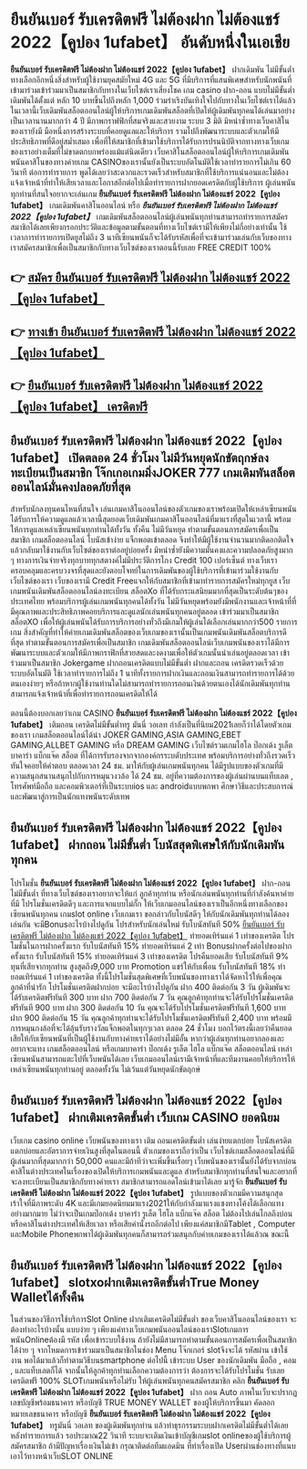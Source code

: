 # ยืนยันเบอร์ รับเครดิตฟรี ไม่ต้องฝาก ไม่ต้องแชร์ 2022【คูปอง 1ufabet】   อันดับหนึ่งในเอเชีย 

**ยืนยันเบอร์ รับเครดิตฟรี ไม่ต้องฝาก ไม่ต้องแชร์ 2022【คูปอง 1ufabet】** ฝากเดิมพัน ไม่มีขั้นต่ำ  ทางเลือกอีกหนึ่งสิ่งสำหรับผู้ใช้งานยุคสมัยใหม่ 4G และ 5G ที่มีบริการที่แสนพิเศษสำหรับนักพนันที่เข้ามาร่วมเข้าร่วมมาเป็นสมาชิกกับทางในเว็บไซต์เราเสี่ยงโชค เกม casino  ฝาก-ถอน แบบไม่มีขั้นต่ำ เดิมพันได้ตั้งแต่ หลัก 10 บาทขึ้นไปถึงหลัก 1,000 ร่วมร่าเริงบันเทิงใจไปกับทางในเว็บไซต์เราได้แล้วในเวลานี้เว็บเดิมพันสล็อตออนไลน์ผู้ให้บริการเกมเดิมพันสล็อตที่เปิดให้ผู้เดิมพันทุกคนได้เล่นมาอย่างเป็นเวลานานมากกว่า 4 ปี มีภาพกราฟฟิกที่สมจริงและสวยงาม ระบบ 3 มิติ
มิหนำซ้ำทางเว็บคาสิโนของเรายังมี มือหนึ่งการสร้างระบบที่คอยดูแลและให้บริการ  รวมไปถึงพัฒนาระบบและตัวเกมให้มีประสิทธิภาพที่ดีอยู่สม่ำเสมอ เพื่อที่ให้สมาชิกที่เข้ามาใช้บริการได้รับการปรนนิบัติจากทางทางเว็บเกมของเราอย่างเต็มที่ไม่ขาดตกบกพร่องแม้แต่นิดเดียว เว็บคาสิโนสล็อตออนไลน์ผู้ให้บริการเกมเดิมพันพนันคาสิโนของทางค่ายเกม CASINOของเรานั้นยังเป็นระบบอัตโนมัติใช้เวลาทำรายการไม่เกิน 60 วินาที ต่อการทำรายการ พูดได้เลยว่าสะดวกและรวดเร็วสำหรับสมาชิกที่ใช้บริการแน่นอนและไม่ต้องแจ้งเจ้าหน้าที่ทำให้เสียเวลาและโอกาสอีกต่อไปเมื่อทำรายการฝากยอดเครดิตกับผู้ใช้บริการ
ผู้เล่นพนันทุกท่านที่สนใจอยากจะเล่นเกม **ยืนยันเบอร์ รับเครดิตฟรี ไม่ต้องฝาก ไม่ต้องแชร์ 2022【คูปอง 1ufabet】** เกมเดิมพันคาสิโนออนไลน์ หรือ ***ยืนยันเบอร์ รับเครดิตฟรี ไม่ต้องฝาก ไม่ต้องแชร์ 2022【คูปอง 1ufabet】*** เกมเดิมพันสล็อตออนไลน์ผู้เล่นพนันทุกท่านสามารถทำรายการสมัครสมาชิกได้เลยเพียงกรอกประวัติและข้อมูลตามขั้นตอนที่ทางเว็บไซต์เรามีให้เพียงไม่กี่อย่างเท่านั้น ใช้เวลาการทำรายการเปิดยูสไม่ถึง 3 นาทีเซียนพนันก็จะได้รับรหัสเพื่อที่จะเข้ามาร่วมเล่นกับเว็บของทางเราสมัครสมาชิกเพื่อเป็นสมาชิกกับทางเว็บไซต์ของเราตอนนี้รับเลย FREE CREDIT 100%

## 👉 [สมัคร ยืนยันเบอร์ รับเครดิตฟรี ไม่ต้องฝาก ไม่ต้องแชร์ 2022【คูปอง 1ufabet】](https://archa888.com/)
## 👉 [ทางเข้า ยืนยันเบอร์ รับเครดิตฟรี ไม่ต้องฝาก ไม่ต้องแชร์ 2022【คูปอง 1ufabet】](https://archa888.com/)
## 👉 [ยืนยันเบอร์ รับเครดิตฟรี ไม่ต้องฝาก ไม่ต้องแชร์ 2022【คูปอง 1ufabet】 เครดิตฟรี](https://archa888.com/)

## ยืนยันเบอร์ รับเครดิตฟรี ไม่ต้องฝาก ไม่ต้องแชร์ 2022【คูปอง 1ufabet】 เปิดตลอด  24 ชั่วโมง ไม่มีวันหยุดนักขัตฤกษ์ลงทะเบียนเป็นสมาชิก โจ๊กเกอเกมมิ่งJOKER 777 เกมเดิมพันสล็อตออนไลน์มั่นคงปลอดภัยที่สุด

สำหรับนักลงทุนคนไหนที่สนใจ เล่นเกมคาสิโนออนไลน์ของตัวเกมของเราพร้อมเปิดให้เหล่าเซียนพนันได้รับการให้ความดูแลแล้วเวลานี้สุดยอดเว็บเดิมพันเกมคาสิโนออนไลน์ที่มาแรงที่สุดในเวลานี้ พร้อมให้การดูแลเหล่าเซียนพนันทุกท่านได้ทั้งวัน ทั้งคืน ไม่มีวันหยุด ทำตามขั้นตอนการสมัครเพื่อเป็นสมาชิก เกมสล็อตออนไลน์ โบนัสเข้าง่าย แจ็กพอตเข้าตลอด จึงทำให้มีผู้ใช้งานจำนวนมากติดอกติดใจแล้วกลับมาใช้งานกับเว็บไซต์ของเราต่ออยู่บ่อยครั้ง มิหนำซ้ำยังมีความมั่นคงและความปลอดภัยสูงมาก ๆ ทางการเงินจ่ายจริงทุกบาททุกสตางค์ไม่มีประวัติการโกง Credit 100 เปอร์เซ็นต์ ทางเว็บเราครอบคลุมและครบวงจรที่สุดและยังตอบโจทย์ในการเดิมพันของผู้ใช้บริการที่เข้ามาร่วมใช้งานกับเว็บไซต์ของเรา
เว็บของเรามี Credit Freeแจกให้กับสมาชิกที่เข้ามาทำรายการสมัครใหม่ทุกยูส เว็บเกมพนันเดิมพันสล็อตออนไลน์ลงทะเบียน สล็อตXo ที่ได้รับกระแสนิยมมากที่สุดเป็นระดับต้นๆของประเทศไทย พร้อมบริการผู้เล่นเกมพนันทุกคนได้ทั้งวัน ไม่มีวันหยุดพร้อมยังมีพนักงานและเจ้าหน้าที่ที่มีคุณภาพและประสิทธิภาพคอยบริการและดูแลนักเล่นพนันทุกคนอยู่ตลอด เข้าร่วมมาเป็นสมาชิก สล็อตXO เพื่อให้ผู้เล่นพนันได้รับการบริการอย่างทั่วถึงมีเกมให้ผู้เล่นได้เลือกเล่นมากกว่า500 รายการเกม
สิ่งสำคัญที่ทำให้ค่ายเกมเดิมพันสล็อตของเว็บเกมของเรานั้นเป็นเกมพนันเดิมพันสล็อตบริการดีที่สุด ทำตามขั้นตอนการสมัครเพื่อเป็นสมาชิก  เกมเดิมพันสล็อตออนไลน์เว็บเกมพนันของเราได้มีการพัฒนาระบบและตัวเกมให้มีภาพกราฟิกที่สวยสดและงดงามเพื่อให้ตัวเกมนั้นน่าเล่นอยู่ตลอดเวลา เข้าร่วมมาเป็นสมาชิก Jokergame ฝากถอนเครดิตแบบไม่มีขั้นต่ำ ฝากและถอน เครดิตรวดเร็วด้วยระบบอัตโนมัติ ใช้เวลาทำรายการไม่ถึง 1 นาทีทั้งรายการฝากเงินและถอนเงินสามารถทำรายการได้ด้วยตนเองง่ายๆ หรือถ้าหากผู้ใช้งานท่านใดไม่สามารถทำรายการถอนเงินด้วยตนเองได้นักเดิมพันทุกท่านสามารถแจ้งเจ้าหน้าที่เพื่อทำรายการถอนเครดิตให้ได้

ตอนนี้ต้องบอกเลยว่าเกม CASINO **ยืนยันเบอร์ รับเครดิตฟรี ไม่ต้องฝาก ไม่ต้องแชร์ 2022【คูปอง 1ufabet】** เติมถอน เครดิตไม่มีขั้นต่ำทรู มันนี่ วอเลท กำลังเป็นที่นิยม2021เลยก็ว่าได้โดยตัวเกมของเรา เกมสล็อตออนไลน์ได้นำ  JOKER GAMING,ASIA GAMING,EBET GAMING,ALLBET GAMING หรือ DREAM GAMING เว็บไซต์รวมเกมไฮโล ป๊อกเด้ง รูเล็ต บาคาร่า แบ็กแจ๊ค สล็อต ที่ได้การรับรองจากจากองค์กรระบดับประเทศ พร้อมบริการอย่างทั่วถึงรวดเร็วทันใจคอยให้คำตอบ ตลอดเวลา 24 ชม. มาให้กับผู้เล่นเกมพนันทุกคน ได้มีรูปแบบของตัวเกมที่มีความสนุกสนานสนุกไปกับการหมุนวงวล้อ ได้ 24 ชม. อยู่ที่ความต้องการของผู้เล่นผ่านบนแท็บเลต , โทรศัพท์มือถือ และคอมพิวเตอร์ที่เป็นระบบios และ androidแบบพกพา ศึกษาวิธีและประสบการณ์และพัฒนาสู่การเป็นนักแทงพนันระดับเทพ

## ยืนยันเบอร์ รับเครดิตฟรี ไม่ต้องฝาก ไม่ต้องแชร์ 2022【คูปอง 1ufabet】 ฝากถอน ไม่มีขั้นต่ำ โบนัสสุดพิเศษให้กับนักเดิมพันทุกคน

โปรโมชั่น **ยืนยันเบอร์ รับเครดิตฟรี ไม่ต้องฝาก ไม่ต้องแชร์ 2022【คูปอง 1ufabet】** ฝาก-ถอนไม่มีขั้นต่ำ ที่ทางเว็บไซต์ของเราอยากจะให้แก่  ลูกค้าทุกท่าน หรือนักเล่นพนันทุกท่านที่กำลังค้นหาค่ายที่มี โปรโมชั่นเครดิตดีๆ และการแจกแบบไม่กั๊ก ให้เว็บเกมออนไลน์ของเราเป็นอีกหนึ่งทางเลือกของเซียนพนันทุกคน เกมslot online เว็บเกมเรา ขอกล่าวกับโบนัสดีๆ ให้กับนักเดิมพันทุกท่านได้ลองเล่นกัน จะมีBonusอะไรบ้างไปดูกัน
โปรสำหรับนักเล่นใหม่ รับโบนัสทันที 50% [ยืนยันเบอร์ รับเครดิตฟรี ไม่ต้องฝาก ไม่ต้องแชร์ 2022【คูปอง 1ufabet】](https://archa888.com/) ทำยอดเทิร์นแค่ 1 เท่าของเครดิต
โปรโมชั่นในการฝากครั้งแรก รับโบนัสทันที 15% ทำยอดเทิร์นแค่ 2 เท่า
Bonusฝากครั้งต่อไปของฝากครั้งแรก รับโบนัสทันที 15% ทำยอดเทิร์นแค่ 3 เท่าของเครดิต
โปรคืนยอดเสีย รับโบนัสทันที 9% ทุนที่เสียจากทุกท่าน สูงสุดถึง9,000 บาท
 Promotion แชร์ให้กับเพื่อน รับโบนัสทันที 18% ทำยอดเทิร์นแค่ 1 เท่าของเครดิต
ทั้งนี้โปรโมชั่นสุดพิเศษที่เว็บพนันของทางเราได้จัดหาไว้ให้เพื่อคุณลูกค้าที่น่ารัก โปรโมชั่นเครดิตฝากบ่อย จะมีอะไรบ้างไปดูกัน
ฝาก 400 ติดต่อกัน 3 วัน ผู้เดิมพันจะได้รับเครดิตฟรีทันที 300 บาท
ฝาก 700 ติดต่อกัน 7 วัน คุณลูกค้าทุกท่านจะได้รับโปรโมชั่นเครดิตฟรีทันที 900 บาท
ฝาก 300 ติดต่อกัน 10 วัน คุณจะได้รับโปรโมชั่นเครดิตฟรีทันที 1,600 บาท
ฝาก 900 ติดต่อกัน 15 วัน คุณลูกค้าทุกท่านจะได้รับโปรโมชั่นเครดิตฟรีทันที 2,400 บาท
พร้อมมีการหมุนกงล้อที่จะได้ลุ้นรับรางวัลแจ็กพอตในทุกๆเวลา ตลอด 24 ชั่วโมง บอกไว้ตรงนี้เลยว่าคืนยอดเสียให้กับเซียนพนันที่เป็นผู้ใช้งานกับทางค่ายเราได้อย่างไม่มีอั้น หากว่าผู้เล่นทุกท่านอยากลองและอยากจะแทง เกมสล็อตออนไลน์ หรือเกมบาคาร่า ป๊อกเด้ง รูเล็ต ไฮโล แบ็กแจ๊ค สล็อตออนไลน์ เหล่าเซียนพนันสามารถแตะไปที่เว็บพนันได้เลย เว็บเกมออนไลน์เรามีเจ้าหน้าที่และทีมงานคอยให้บริการให้เหล่าเซียนพนันทุกท่านอยู่ ตลอดทั้งวัน ไม่เว้นแต่วันหยุดนักขัตฤกษ์

## ยืนยันเบอร์ รับเครดิตฟรี ไม่ต้องฝาก ไม่ต้องแชร์ 2022【คูปอง 1ufabet】 ฝากเติมเครดิตขั้นต่ำ  เว็บเกม CASINO ยอดนิยม

เว็บเกม casino online เว็บพนันของทางเรา เติม ถอนเครดิตขั้นต่ำ เล่นง่ายแตกบ่อย โบนัสเครดิตแตกบ่อยและอัตราการจ่ายเงินสูงที่สุดในตอนนี้ ตัวเกมของเราถือว่าเป็น เว็บไซต์เกมสล็อตออนไลน์ที่มีผู้เล่นมากที่สุดมากกว่า 50,000 คนและมีถ้าทีว่าจะเพิ่มขึ้นเรื่อยๆ เว็บพนันของเรานั้นยังได้รับจากบ่อนคาสิโนต่างประเทศในเรื่องของเปิดให้บริการเกมพนันและดูแล สำหรับสมาชิกทุกท่านที่สนใจและอยากที่จะลงทะเบียนเป็นสมาชิกกับทางค่ายเรา สมาชิกสามารถแอดไลน์เข้ามาได้เลย
	มารู้จัก **ยืนยันเบอร์ รับเครดิตฟรี ไม่ต้องฝาก ไม่ต้องแชร์ 2022【คูปอง 1ufabet】** รูปแบบของตัวเกมมีความสนุกสุดเร้าใจที่มีภาพระดับ 4K และมีเกมยอดนิยมมาแรง2021ให้กับกำลังมาแรงแซงทางโค้งได้เลือกแทงอย่างมากมาย  ไม่ว่าจะเป็นเกมป๊อกเด้ง บาคาร่า รูเล็ต ไฮโล แบ็กแจ๊ค สล็อต ไม่ต้องไปเล่นไกลถึงบ่อนหรือคาสิโนต่างประเทศให้เสียเวลา หรือเสียค่านั่งรถอีกต่อไป เพียงแค่สมาชิกมีTablet , Computer และMobile Phoneพกพาได้ผู้เดิมพันทุกคนก็สามารถร่วมสนุกกับค่ายเกมของเราได้แล้วณ ขณะนี้

## ยืนยันเบอร์ รับเครดิตฟรี ไม่ต้องฝาก ไม่ต้องแชร์ 2022【คูปอง 1ufabet】 slotxoฝากเติมเครดิตขั้นต่ำTrue Money Walletได้ทั้งคืน

ในส่วนของวิธีการใช้บริการSlot Online ฝากเติมเครดิตไม่มีขั้นต่ำ ของเว็บคาสิโนออนไลน์ของเรา จะต้องทำอะไรบ้างนั้น แบบง่าย ๆ เพียงแค่ทางเว็บเกมพนันออนไลน์ของเราSlotเกมการพนันOnlineต้องมี รหัส เพื่อเข้าระบบใช้งาน ถ้ายังไม่มีสามารถทำตามขั้นตอนการสมัครเพื่อเป็นสมาชิกได้ง่าย ๆ จากโหมดการเข้าร่วมมาเป็นสมาชิกในช่อง Menu โจ๊กเกอร์ slotจึงจะได้ รหัสผ่าน เข้าใช้งาน พอได้มาแล้วก็ทำตามวิธีบนsmartphone ต่อไปนี้
เข้าระบบ User  ของนักเดิมพัน มือถือ , คอม , และแท็บเลตก็ได้
จากนั้นให้ลูกค้าทุกท่านเลือกความต้องการว่า ต้องการจะได้รับโปรโมชั่น รับเลยเครดิตฟรี 100% SLOTเกมพนันหรือไม่รับ
ให้ผู้เล่นพนันทุกคนสมัครสมาชิก คลิก **ยืนยันเบอร์ รับเครดิตฟรี ไม่ต้องฝาก ไม่ต้องแชร์ 2022【คูปอง 1ufabet】** ฝาก ถอน Auto ภาพในเว็บจะปรากฏเลขบัญชีพร้อมธนาคาร หรือบัญชี TRUE MONEY WALLET ของผู้ให้บริการขึ้นมา
คัดลอกหมายเลขธนาคาร หรือบัญชี **ยืนยันเบอร์ รับเครดิตฟรี ไม่ต้องฝาก ไม่ต้องแชร์ 2022【คูปอง 1ufabet】** ทรูมันนี่ วอเลท ของผู้เดิมพันทุกท่าน แล้วทำธุรกรรมระบบฝากเครดิตไม่มีขั้นต่ำได้เลย
หลังทำรายการแล้ว รอประมาณ22 วินาที ระบบจะเติมเงินเข้าบัญชีเกมslot onlineของผู้ใช้บริการผู้สมัครสมาชิก
ถ้ามีปัญหาเรื่องเงินไม่เข้า กรุณาติดต่อทีมแอดมิน ที่ทำเรื่องเปิด Userผ่านช่องทางที่แนบเอาไว้ทางหน้าเว็บSLOT ONLINE


